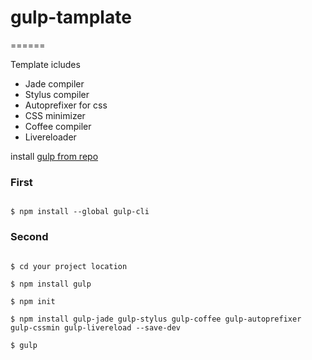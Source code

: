 # gulp-tamplate
======

Template icludes

* Jade compiler
* Stylus compiler
* Autoprefixer for css
* CSS minimizer
* Coffee compiler
* Livereloader

install [gulp from repo](https://github.com/gulpjs/gulp/blob/master/docs/getting-started.md)

### First

```

$ npm install --global gulp-cli

```

### Second

```

$ cd your project location

$ npm install gulp

$ npm init

$ npm install gulp-jade gulp-stylus gulp-coffee gulp-autoprefixer gulp-cssmin gulp-livereload --save-dev

$ gulp

```